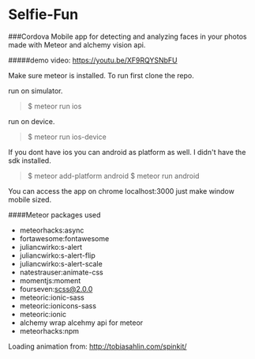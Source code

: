 # Selfie-Fun
###Cordova Mobile app for detecting and analyzing faces in your photos made with Meteor and alchemy vision api.

#####demo video: https://youtu.be/XF9RQYSNbFU

Make sure meteor is installed.
To run first clone the repo.

run on simulator.

>$ meteor run ios  

run on device.

>$ meteor run ios-device

If you dont have ios you can android as platform as well. I didn't have the sdk installed.

>$ meteor add-platform android
>$ meteor run android

You can access the app on chrome localhost:3000 just make window mobile sized.

####Meteor packages used

* meteorhacks:async
* fortawesome:fontawesome
* juliancwirko:s-alert
* juliancwirko:s-alert-flip
* juliancwirko:s-alert-scale
* natestrauser:animate-css
* momentjs:moment
* fourseven:scss@2.0.0
* meteoric:ionic-sass
* meteoric:ionicons-sass
* meteoric:ionic
* alchemy   wrap alcehmy api for meteor
* meteorhacks:npm

Loading animation from: http://tobiasahlin.com/spinkit/
